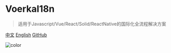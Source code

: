 <!-- ![logo](_media/icon.svg) -->

# VoerkaI18n

>适用于Javascript/Vue/React/Solid/ReactNative的国际化全流程解决方案 

[中文](./zh/guide/) 
[English](./en/guide/)
[GitHub](https://github.com/zhangfisher/voerka-i18n)




![color](#f0f0f0)